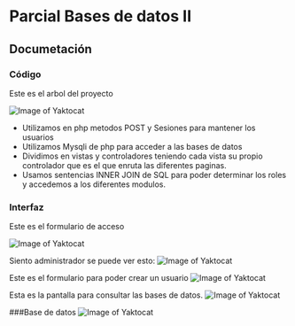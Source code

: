 # Parcial Bases de datos II
## Documetación
### Código
Este es el arbol del proyecto

![Image of Yaktocat](https://github.com/alejandromaselli/parcial/blob/master/imagenes/arbol.PNG)

- Utilizamos en php metodos POST y Sesiones para mantener los usuarios
- Utilizamos Mysqli de php para acceder a las bases de datos
- Dividimos en vistas y controladores teniendo cada vista su propio controlador que es el que enruta las diferentes paginas. 
- Usamos sentencias INNER JOIN de SQL para poder determinar los roles y accedemos a los diferentes modulos. 

### Interfaz
Este es el formulario de acceso

![Image of Yaktocat](https://github.com/alejandromaselli/parcial/blob/master/imagenes/2.PNG)

Siento administrador se puede ver esto:
![Image of Yaktocat](https://github.com/alejandromaselli/parcial/blob/master/imagenes/3.PNG)

Este es el formulario para poder crear un usuario
![Image of Yaktocat](https://github.com/alejandromaselli/parcial/blob/master//imagenes1.PNG)

Esta es la pantalla para consultar las bases de datos.
![Image of Yaktocat](https://github.com/alejandromaselli/parcial/blob/master/imagenes/4.PNG)

###Base de datos
![Image of Yaktocat](https://github.com/alejandromaselli/parcial/blob/master/diagrama.PNG)
